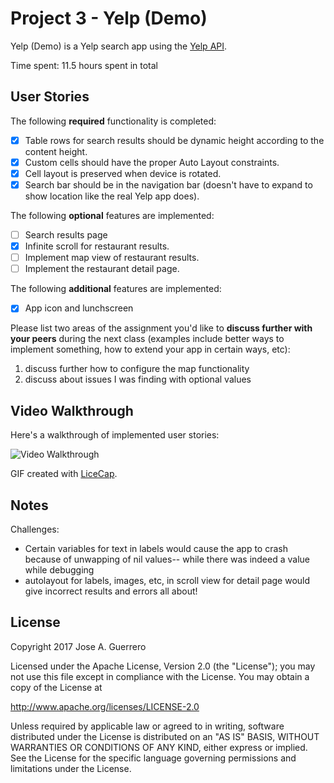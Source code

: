 # Project 3 - Yelp (Demo)

Yelp (Demo) is a Yelp search app using the [Yelp API](http://www.yelp.com/developers/documentation/v2/search_api).

Time spent: 11.5 hours spent in total

## User Stories

The following **required** functionality is completed:

- [x] Table rows for search results should be dynamic height according to the content height.
- [x] Custom cells should have the proper Auto Layout constraints. 
- [x] Cell layout is preserved when device is rotated.
- [x] Search bar should be in the navigation bar (doesn't have to expand to show location like the real Yelp app does).

The following **optional** features are implemented:

- [ ] Search results page
- [x] Infinite scroll for restaurant results.
- [ ] Implement map view of restaurant results.
- [ ] Implement the restaurant detail page.

The following **additional** features are implemented:

- [x] App icon and lunchscreen

Please list two areas of the assignment you'd like to **discuss further with your peers** during the next class (examples include better ways to implement something, how to extend your app in certain ways, etc):

1. discuss further how to configure the map functionality
2. discuss about issues I was finding with optional values

## Video Walkthrough 

Here's a walkthrough of implemented user stories:

<img src='https://github.com/jguerrero12/YelpApp/blob/master/yelpDemo.gif?raw=true' title='Video Walkthrough' width='' alt='Video Walkthrough' />

GIF created with [LiceCap](http://www.cockos.com/licecap/).

## Notes

Challenges:

- Certain variables for text in labels would cause the app to crash because of unwapping of nil values-- while there was indeed a value while debugging
- autolayout for labels, images, etc, in scroll view for detail page would give incorrect results and errors all about!

## License

Copyright 2017 Jose A. Guerrero

Licensed under the Apache License, Version 2.0 (the "License");
you may not use this file except in compliance with the License.
You may obtain a copy of the License at

http://www.apache.org/licenses/LICENSE-2.0

Unless required by applicable law or agreed to in writing, software
distributed under the License is distributed on an "AS IS" BASIS,
WITHOUT WARRANTIES OR CONDITIONS OF ANY KIND, either express or implied.
See the License for the specific language governing permissions and
limitations under the License.
